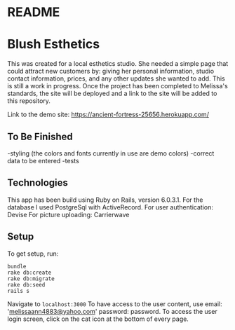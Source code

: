 # README

# Blush Esthetics

This was created for a local esthetics studio. She needed a simple page that could attract
new customers by: giving her personal information, studio contact information, prices,
and any other updates she wanted to add.
This is still a work in progress. Once the project has been completed to Melissa's
standards, the site will be deployed and a link to the site will be added to this
repository.

Link to the demo site: https://ancient-fortress-25656.herokuapp.com/

## To Be Finished

-styling (the colors and fonts currently in use are demo colors)
-correct data to be entered
-tests

## Technologies

This app has been build using Ruby on Rails, version 6.0.3.1.
For the database  I used PostgreSql with ActiveRecord.
For user authentication: Devise
For picture uploading: Carrierwave

## Setup

  To get setup, run:
  ```
  bundle
  rake db:create
  rake db:migrate
  rake db:seed
  rails s
  ```
  Navigate to ```localhost:3000```
  To have access to the user content, use email: 'melissaann4883@yahoo.com' password: password. To access the user login screen, click on the cat icon at the bottom of every page.
